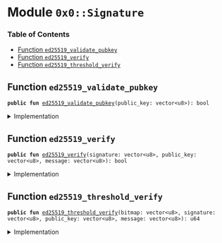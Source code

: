 
<a name="0x0_Signature"></a>

# Module `0x0::Signature`

### Table of Contents

-  [Function `ed25519_validate_pubkey`](#0x0_Signature_ed25519_validate_pubkey)
-  [Function `ed25519_verify`](#0x0_Signature_ed25519_verify)
-  [Function `ed25519_threshold_verify`](#0x0_Signature_ed25519_threshold_verify)



<a name="0x0_Signature_ed25519_validate_pubkey"></a>

## Function `ed25519_validate_pubkey`



<pre><code><b>public</b> <b>fun</b> <a href="#0x0_Signature_ed25519_validate_pubkey">ed25519_validate_pubkey</a>(public_key: vector&lt;u8&gt;): bool
</code></pre>



<details>
<summary>Implementation</summary>


<pre><code><b>native</b> <b>public</b> <b>fun</b> <a href="#0x0_Signature_ed25519_validate_pubkey">ed25519_validate_pubkey</a>(public_key: vector&lt;u8&gt;): bool;
</code></pre>



</details>

<a name="0x0_Signature_ed25519_verify"></a>

## Function `ed25519_verify`



<pre><code><b>public</b> <b>fun</b> <a href="#0x0_Signature_ed25519_verify">ed25519_verify</a>(signature: vector&lt;u8&gt;, public_key: vector&lt;u8&gt;, message: vector&lt;u8&gt;): bool
</code></pre>



<details>
<summary>Implementation</summary>


<pre><code><b>native</b> <b>public</b> <b>fun</b> <a href="#0x0_Signature_ed25519_verify">ed25519_verify</a>(signature: vector&lt;u8&gt;, public_key: vector&lt;u8&gt;, message: vector&lt;u8&gt;): bool;
</code></pre>



</details>

<a name="0x0_Signature_ed25519_threshold_verify"></a>

## Function `ed25519_threshold_verify`



<pre><code><b>public</b> <b>fun</b> <a href="#0x0_Signature_ed25519_threshold_verify">ed25519_threshold_verify</a>(bitmap: vector&lt;u8&gt;, signature: vector&lt;u8&gt;, public_key: vector&lt;u8&gt;, message: vector&lt;u8&gt;): u64
</code></pre>



<details>
<summary>Implementation</summary>


<pre><code><b>native</b> <b>public</b> <b>fun</b> <a href="#0x0_Signature_ed25519_threshold_verify">ed25519_threshold_verify</a>(bitmap: vector&lt;u8&gt;, signature: vector&lt;u8&gt;, public_key: vector&lt;u8&gt;, message: vector&lt;u8&gt;): u64;
</code></pre>



</details>
